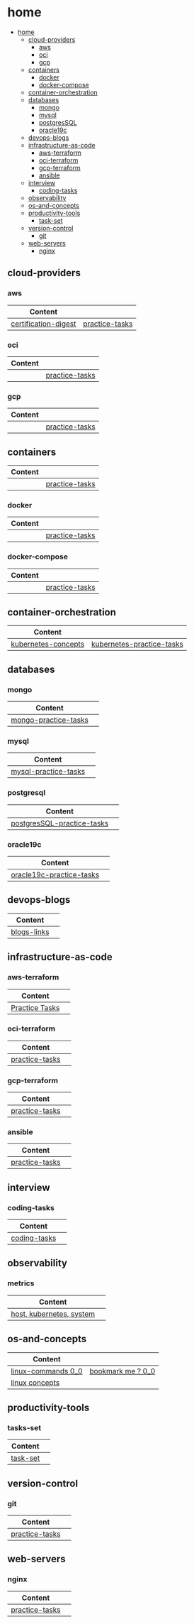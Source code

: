 # home

- [home](#home)
  - [cloud-providers](#cloud-providers)
    - [aws](#aws)
    - [oci](#oci)
    - [gcp](#gcp)
  - [containers](#containers)
    - [docker](#docker)
    - [docker-compose](#docker-compose)
  - [container-orchestration](#container-orchestration)
  - [databases](#databases)
    - [mongo](#mongo)
    - [mysql](#mysql)
    - [postgresSQL](#postgresql)
    - [oracle19c](#oracle19c)
  - [devops-blogs](#devops-blogs)
  - [infrastructure-as-code](#infrastructure-as-code)
    - [aws-terraform](#aws-terraform)
    - [oci-terraform](#oci-terraform)
    - [gcp-terraform](#gcp-terraform)
    - [ansible](#ansible)
  - [interview](#interview)
    - [coding-tasks](#coding-tasks)
  - [observability](#observability)
  - [os-and-concepts](#os-and-concepts)
  - [productivity-tools](#productivity-tools)
    - [task-set](#tasks-set)
  - [version-control](#version-control)
    - [git](#git)
  - [web-servers](#web-servers)
    - [nginx](#nginx)



## cloud-providers
### aws

  
| Content                                                                |                                                           | 
|------------------------------------------------------------------------|-----------------------------------------------------------|
| [certification-digest](home/cloud-providers/aws/certifications-digest) | [practice-tasks](home/cloud-providers/aws/practice-tasks) | 

### oci
| Content |                                                           | 
|---------|-----------------------------------------------------------|
|         | [practice-tasks](home/cloud-providers/oci/practice-tasks) |

### gcp
| Content |                                            | 
|---------|--------------------------------------------|
|         | [practice-tasks](home/cloud-providers/gcp) |

## containers


| Content |                                   | 
|---------|-----------------------------------|
|         | [practice-tasks](home/containers) |

### docker

| Content |                                              | 
|---------|----------------------------------------------|
|         | [practice-tasks](home/containers/docker-old) |


### docker-compose

| Content |                                                  | 
|---------|--------------------------------------------------|
|         | [practice-tasks](home/containers/docker-compose) |





## container-orchestration

| Content                                                                 |                                                                      | 
|-------------------------------------------------------------------------|----------------------------------------------------------------------|
| [kubernetes-concepts](home/container-orchestration/kubernetes/concepts) | [kubernetes-practice-tasks](home/container-orchestration/kubernetes) | 


## databases

### mongo
| Content                                       |                  | 
|-----------------------------------------------|------------------|
| [mongo-practice-tasks](/home/databases/mongo) |                  | 

### mysql
| Content                                       |                  | 
|-----------------------------------------------|------------------|
| [mysql-practice-tasks](/home/databases/mysql) |                  | 

### postgresql
| Content                                                  |     | 
|----------------------------------------------------------|-----|
| [postgresSQL-practice-tasks](/home/databases/postgreSQL) |     | 

### oracle19c
| Content                                               |     | 
|-------------------------------------------------------|-----|
| [oracle19c-practice-tasks](/home/databases/oracle19c) |     | 

## devops-blogs

| Content                           |     | 
|-----------------------------------|-----|
| [blogs-links](/home/devops-blogs) |     | 


## infrastructure-as-code

### aws-terraform

  
| Content                                                     |     | 
|-------------------------------------------------------------|-----|
| [Practice Tasks](home/infrastructure-as-code/terraform/aws) |     | 

### oci-terraform
| Content                                                     |     | 
|-------------------------------------------------------------|-----|
| [practice-tasks](home/infrastructure-as-code/terraform/oci) |     |

### gcp-terraform
| Content                                                               |     | 
|-----------------------------------------------------------------------|-----|
| [practice-tasks](home/infrastructure-as-code/terraform/terraform-gcp) |     |

### ansible

| Content                                                                 |     | 
|-------------------------------------------------------------------------|-----|
| [practice-tasks](home/infrastructure-as-code/ansible-kitchen/README.md) |     |

## interview

### coding-tasks
| Content                                     |     | 
|---------------------------------------------|-----|
| [coding-tasks](home/interview/coding-tasks) |     |



## observability

### metrics
| Content                                                |     | 
|--------------------------------------------------------|-----|
| [host, kubernetes, system](home/observability/metrics) |     |


## os-and-concepts

| Content                                                                     |                                                                                      | 
|-----------------------------------------------------------------------------|--------------------------------------------------------------------------------------|
| [linux-commands 0_0](home/os-and-concepts/linux-commands/README.md)         | [bookmark me ? 0_0 ](home/os-and-concepts/linux-commands/bookmark-me/bookmark-me.md) | 
| [linux concepts](home/os-and-concepts/linux-essentials/linux-essentials.md) |                                                                                      | 


## productivity-tools

### tasks-set
| Content                             |     | 
|-------------------------------------|-----|
| [task-set](home/productivity-tools) |     |




## version-control

### git
| Content                                    |     | 
|--------------------------------------------|-----|
| [practice-tasks](home/version-control/git) |     |

## web-servers

### nginx
| Content                                  |     | 
|------------------------------------------|-----|
| [practice-tasks](home/web-servers/nginx) |     |


